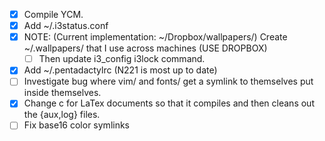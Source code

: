 - [x] Compile YCM.
- [x] Add ~/.i3status.conf
- [x] NOTE: (Current implementation: ~/Dropbox/wallpapers/) Create ~/.wallpapers/ that I use across machines (USE DROPBOX)
	- [ ] Then update i3_config i3lock command.
- [x] Add ~/.pentadactylrc (N221 is most up to date)
- [ ] Investigate bug where vim/ and fonts/ get a symlink to themselves put inside themselves.
- [x] Change <leader>c for LaTex documents so that it compiles and then cleans out the {aux,log} files.
- [ ] Fix base16 color symlinks

